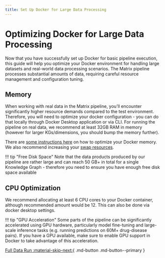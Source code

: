```yaml
---
title: Set Up Docker for Large Data Processing
---
```


# Optimizing Docker for Large Data Processing

Now that you have successfully set up Docker for basic pipeline execution, this guide will help you optimize your Docker environment for handling large datasets and real-world data processing scenarios. The Matrix pipeline processes substantial amounts of data, requiring careful resource management and configuration tuning.

## Memory

When working with real data in the Matrix pipeline, you'll encounter significantly higher resource demands compared to the test environment. Therefore, you will need to optimize your docker configuration - you can do that locally through Docker Desktop application or via CLI. For running the pipeline on real data, we recommend at least 32GB RAM in memory (however for larger KGs/dimensions, you should bump the memory further). 

There are [some instructions here](https://stackoverflow.com/questions/44533319/how-to-assign-more-memory-to-docker-container) on how to optimize your Docker memory. We also recommend increasing your [swap resources](https://docs.docker.com/engine/containers/resource_constraints/). 

!!! tip "Free Disk Space"
    Note that the data products produced by our pipeline are rather large and can reach 50 GB+ in total for a single Knowledge Graph - therefore you need to ensure you have enough free disk space available


## CPU Optimization

We recommend allocating at least 6 CPU cores to your Docker container, although recommended amount would be 12. This can also be done via docker desktop settings.

!!! tip "GPU Acceleration"
    Some parts of the pipeline can be significantly accelerated using GPU hardware, particularly model fine-tuning and large-scale inference tasks (e.g. running predictions on 60M+ drug-disease pairs). If you have a GPU available, make sure to enable GPU support in Docker to take advantage of this acceleration.


[Full Data Run :material-skip-next:](./full_data_run.md){ .md-button .md-button--primary }